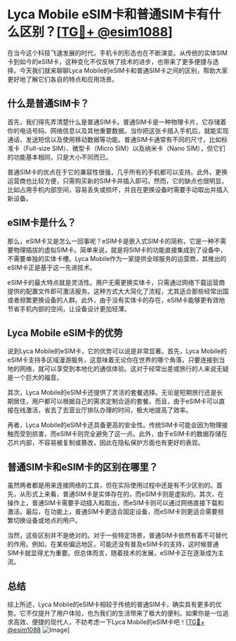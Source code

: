 # Lyca Mobile eSIM卡和普通SIM卡有什么区别？[[TG💪+ @esim1088](https://t.me/s/esim1088)]

在当今这个科技飞速发展的时代，手机卡的形态也在不断演变。从传统的实体SIM卡到如今的eSIM卡，这种变化不仅反映了技术的进步，也带来了更多便捷与选择。今天我们就来聊聊Lyca Mobile的eSIM卡和普通SIM卡之间的区别，帮助大家更好地了解它们各自的特点和应用场景。

## 什么是普通SIM卡？

首先，我们得先弄清楚什么是普通SIM卡。普通SIM卡是一种物理卡片，它存储着你的电话号码、网络信息以及其他重要数据。当你把这张卡插入手机后，就能实现通话、发送短信以及使用移动数据等功能。普通SIM卡通常有不同的尺寸，比如标准卡（Full-size SIM）、微型卡（Micro SIM）以及纳米卡（Nano SIM），但它们的功能基本相同，只是大小不同而已。

普通SIM卡的优点在于它的兼容性很强，几乎所有的手机都可以支持。此外，更换运营商也比较方便，只需购买新的SIM卡并插入即可。然而，它的缺点也很明显，比如占用手机内部空间，容易丢失或损坏，并且在更换设备时需要手动取出并插入新设备。

## eSIM卡是什么？

那么，eSIM卡又是怎么一回事呢？eSIM卡是嵌入式SIM卡的简称，它是一种不需要物理插拔的虚拟SIM卡。简单来说，就是将SIM卡的功能直接集成到了设备中，不需要单独的实体卡槽。Lyca Mobile作为一家提供全球服务的运营商，其推出的eSIM卡正是基于这一先进技术。

eSIM卡的最大特点就是灵活性。用户无需更换实体卡，只需通过网络下载运营商提供的配置文件即可激活服务。这种方式大大简化了流程，尤其适合那些经常出国或者频繁更换设备的人群。此外，由于没有实体卡的存在，eSIM卡能够更有效地节省手机内部的空间，让设备设计更加轻薄。

## Lyca Mobile eSIM卡的优势

说到Lyca Mobile的eSIM卡，它的优势可以说是非常显著。首先，Lyca Mobile的eSIM卡支持多区域漫游服务，这意味着无论你在世界的哪个角落，只要连接到当地的网络，就可以享受到本地化的通信体验。这对于经常出差或旅行的人来说无疑是一个巨大的福音。

其次，Lyca Mobile的eSIM卡还提供了灵活的套餐选择。无论是短期旅行还是长期居住，用户都可以根据自己的需求定制合适的套餐。而且，由于eSIM卡可以直接在线激活，省去了去营业厅排队办理的时间，极大地提高了效率。

再者，Lyca Mobile的eSIM卡还具备更高的安全性。传统SIM卡可能会因为物理接触而受到损害，而eSIM卡则完全避免了这一点。此外，由于eSIM卡的数据存储在芯片内部，不容易被复制或篡改，因此在隐私保护方面也有更好的表现。

## 普通SIM卡和eSIM卡的区别在哪里？

虽然两者都是用来连接网络的工具，但在实际使用过程中还是有不少区别的。首先，从形式上来看，普通SIM卡是实体存在的，而eSIM卡则是虚拟的。其次，在操作上，普通SIM卡需要手动插入和取出，而eSIM卡则可以通过网络直接下载和激活。最后，在功能上，普通SIM卡更适合固定设备，而eSIM卡则更适合需要频繁切换设备或地点的用户。

当然，这些区别并不是绝对的。对于一些特定场景，普通SIM卡依然有着不可替代的作用。例如，在某些偏远地区，可能还没有普及eSIM卡的支持，这时候普通SIM卡就显得尤为重要。但总体而言，随着技术的发展，eSIM卡正在逐渐成为主流。

## 总结

综上所述，Lyca Mobile的eSIM卡相较于传统的普通SIM卡，确实具有更多的优势。它不仅提升了用户体验，也为我们的生活带来了极大的便利。如果你是一位追求高效、便捷的现代人，不妨考虑一下Lyca Mobile的eSIM卡吧！[[TG💪+ @esim1088](https://t.me/s/esim1088) ![Image](https://i.postimg.cc/4NQfJmqS/Snipaste-2025-05-13-00-14-12.png)]